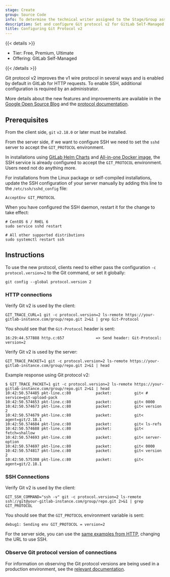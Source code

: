```yaml
---
stage: Create
group: Source Code
info: To determine the technical writer assigned to the Stage/Group associated with this page, see https://handbook.gitlab.com/handbook/product/ux/technical-writing/#assignments
description: Set and configure Git protocol v2 for GitLab Self-Managed.
title: Configuring Git Protocol v2
---
```


{{< details >}}

- Tier: Free, Premium, Ultimate
- Offering: GitLab Self-Managed

{{< /details >}}

Git protocol v2 improves the v1 wire protocol in several ways and is
enabled by default in GitLab for HTTP requests. To enable SSH, additional
configuration is required by an administrator.

More details about the new features and improvements are available in
the [Google Open Source Blog](https://opensource.googleblog.com/2018/05/introducing-git-protocol-version-2.html)
and the [protocol documentation](https://github.com/git/git/blob/master/Documentation/gitprotocol-v2.txt).

## Prerequisites

From the client side, `git` `v2.18.0` or later must be installed.

From the server side, if we want to configure SSH we need to set the `sshd`
server to accept the `GIT_PROTOCOL` environment.

In installations using [GitLab Helm Charts](https://docs.gitlab.com/charts/)
and [All-in-one Docker image](../install/docker/_index.md), the SSH
service is already configured to accept the `GIT_PROTOCOL` environment. Users
need not do anything more.

For installations from the Linux package or self-compiled installations, update
the SSH configuration of your server manually by adding this line to the `/etc/ssh/sshd_config` file:

```plaintext
AcceptEnv GIT_PROTOCOL
```

When you have configured the SSH daemon, restart it for the change to take effect:

```shell
# CentOS 6 / RHEL 6
sudo service sshd restart

# All other supported distributions
sudo systemctl restart ssh
```

## Instructions

To use the new protocol, clients need to either pass the configuration
`-c protocol.version=2` to the Git command, or set it globally:

```shell
git config --global protocol.version 2
```

### HTTP connections

Verify Git v2 is used by the client:

```shell
GIT_TRACE_CURL=1 git -c protocol.version=2 ls-remote https://your-gitlab-instance.com/group/repo.git 2>&1 | grep Git-Protocol
```

You should see that the `Git-Protocol` header is sent:

```plaintext
16:29:44.577888 http.c:657              => Send header: Git-Protocol: version=2
```

Verify Git v2 is used by the server:

```shell
GIT_TRACE_PACKET=1 git -c protocol.version=2 ls-remote https://your-gitlab-instance.com/group/repo.git 2>&1 | head
```

Example response using Git protocol v2:

```shell
$ GIT_TRACE_PACKET=1 git -c protocol.version=2 ls-remote https://your-gitlab-instance.com/group/repo.git 2>&1 | head
10:42:50.574485 pkt-line.c:80           packet:          git< # service=git-upload-pack
10:42:50.574653 pkt-line.c:80           packet:          git< 0000
10:42:50.574673 pkt-line.c:80           packet:          git< version 2
10:42:50.574679 pkt-line.c:80           packet:          git< agent=git/2.18.1
10:42:50.574684 pkt-line.c:80           packet:          git< ls-refs
10:42:50.574688 pkt-line.c:80           packet:          git< fetch=shallow
10:42:50.574693 pkt-line.c:80           packet:          git< server-option
10:42:50.574697 pkt-line.c:80           packet:          git< 0000
10:42:50.574817 pkt-line.c:80           packet:          git< version 2
10:42:50.575308 pkt-line.c:80           packet:          git< agent=git/2.18.1
```

### SSH Connections

Verify Git v2 is used by the client:

```shell
GIT_SSH_COMMAND="ssh -v" git -c protocol.version=2 ls-remote ssh://git@your-gitlab-instance.com/group/repo.git 2>&1 | grep GIT_PROTOCOL
```

You should see that the `GIT_PROTOCOL` environment variable is sent:

```plaintext
debug1: Sending env GIT_PROTOCOL = version=2
```

For the server side, you can use the [same examples from HTTP](#http-connections), changing the
URL to use SSH.

### Observe Git protocol version of connections

For information on observing the Git protocol versions are being used in a production environment,
see the [relevant documentation](gitaly/monitoring.md#queries).
